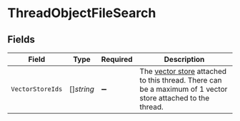 # ThreadObjectFileSearch


## Fields

| Field                                                                                                                                                   | Type                                                                                                                                                    | Required                                                                                                                                                | Description                                                                                                                                             |
| ------------------------------------------------------------------------------------------------------------------------------------------------------- | ------------------------------------------------------------------------------------------------------------------------------------------------------- | ------------------------------------------------------------------------------------------------------------------------------------------------------- | ------------------------------------------------------------------------------------------------------------------------------------------------------- |
| `VectorStoreIds`                                                                                                                                        | []*string*                                                                                                                                              | :heavy_minus_sign:                                                                                                                                      | The [vector store](/docs/api-reference/vector-stores/object) attached to this thread. There can be a maximum of 1 vector store attached to the thread.<br/> |
